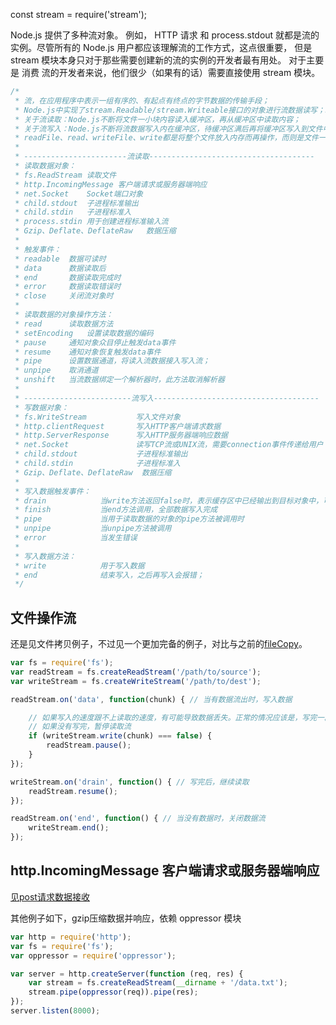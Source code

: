 const stream = require('stream');

Node.js 提供了多种流对象。 例如， HTTP 请求 和 process.stdout 就都是流的实例。尽管所有的 Node.js 用户都应该理解流的工作方式，这点很重要， 但是 stream 模块本身只对于那些需要创建新的流的实例的开发者最有用处。 对于主要是 消费 流的开发者来说，他们很少（如果有的话）需要直接使用 stream 模块。

```js
/*
 * 流，在应用程序中表示一组有序的、有起点有终点的字节数据的传输手段；
 * Node.js中实现了stream.Readable/stream.Writeable接口的对象进行流数据读写；以上接口都继承自EventEmitter类，因此在读/写流不同状态时，触发不同事件；
 * 关于流读取：Node.js不断将文件一小块内容读入缓冲区，再从缓冲区中读取内容；
 * 关于流写入：Node.js不断将流数据写入内在缓冲区，待缓冲区满后再将缓冲区写入到文件中；重复上面操作直到要写入内容写写完；
 * readFile、read、writeFile、write都是将整个文件放入内存而再操作，而则是文件一部分数据一部分数据操作；
 *
 * -----------------------流读取-------------------------------------
 * 读取数据对象：
 * fs.ReadStream 读取文件
 * http.IncomingMessage 客户端请求或服务器端响应
 * net.Socket    Socket端口对象
 * child.stdout  子进程标准输出
 * child.stdin   子进程标准入
 * process.stdin 用于创建进程标准输入流
 * Gzip、Deflate、DeflateRaw   数据压缩
 *
 * 触发事件：
 * readable  数据可读时
 * data      数据读取后
 * end       数据读取完成时
 * error     数据读取错误时
 * close     关闭流对象时
 *
 * 读取数据的对象操作方法：
 * read      读取数据方法
 * setEncoding   设置读取数据的编码
 * pause     通知对象众目停止触发data事件
 * resume    通知对象恢复触发data事件
 * pipe      设置数据通道，将读入流数据接入写入流；
 * unpipe    取消通道
 * unshift   当流数据绑定一个解析器时，此方法取消解析器
 *
 * ------------------------流写入-------------------------------------
 * 写数据对象：
 * fs.WriteStream           写入文件对象
 * http.clientRequest       写入HTTP客户端请求数据
 * http.ServerResponse      写入HTTP服务器端响应数据
 * net.Socket               读写TCP流或UNIX流，需要connection事件传递给用户
 * child.stdout             子进程标准输出
 * child.stdin              子进程标准入
 * Gzip、Deflate、DeflateRaw  数据压缩
 *
 * 写入数据触发事件：
 * drain            当write方法返回false时，表示缓存区中已经输出到目标对象中，可以继续写入数据到缓存区
 * finish           当end方法调用，全部数据写入完成
 * pipe             当用于读取数据的对象的pipe方法被调用时
 * unpipe           当unpipe方法被调用
 * error            当发生错误
 *
 * 写入数据方法：
 * write            用于写入数据
 * end              结束写入，之后再写入会报错；
 */
```


## 文件操作流

还是见文件拷贝例子，不过见一个更加完备的例子，对比与之前的[fileCopy](../fs/example/fileCopy.js)。

```js
var fs = require('fs');
var readStream = fs.createReadStream('/path/to/source');
var writeStream = fs.createWriteStream('/path/to/dest');

readStream.on('data', function(chunk) { // 当有数据流出时，写入数据

    // 如果写入的速度跟不上读取的速度，有可能导致数据丢失。正常的情况应该是，写完一段，再读取下一段，当然也可以用pipe。
    // 如果没有写完，暂停读取流
    if (writeStream.write(chunk) === false) {
        readStream.pause();
    }
});

writeStream.on('drain', function() { // 写完后，继续读取
    readStream.resume();
});

readStream.on('end', function() { // 当没有数据时，关闭数据流
    writeStream.end();
});
```

## http.IncomingMessage 客户端请求或服务器端响应

[见post请求数据接收](../http/example/postData.js)

其他例子如下，gzip压缩数据并响应，依赖 oppressor 模块

```js
var http = require('http');
var fs = require('fs');
var oppressor = require('oppressor');

var server = http.createServer(function (req, res) {
    var stream = fs.createReadStream(__dirname + '/data.txt');
    stream.pipe(oppressor(req)).pipe(res);
});
server.listen(8000);
```
